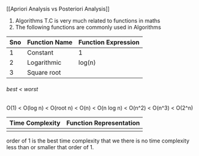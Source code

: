[[Apriori Analysis vs Posteriori Analysis]]

1. Algorithms T.C is very much related to functions in maths
2. The following functions are commonly used in Algorithms

| Sno | Function Name | Function Expression |
| --- | ------------- | ------------------- |
| 1   | Constant      | 1                   |
| 2   | Logarithmic   | log(n)              |
| 3   | Square root   |                     |
###### best < worst
O(1) < O(log n) < O(root n) < O(n) < O(n log n) < O(n^2) < O(n^3) < O(2^n)

| Time Complexity | Function Representation |
| --------------- | ----------------------- |
|                 |                         |

order of 1 is the best time complexity that we there is no time complexity less than or smaller that order of 1.
